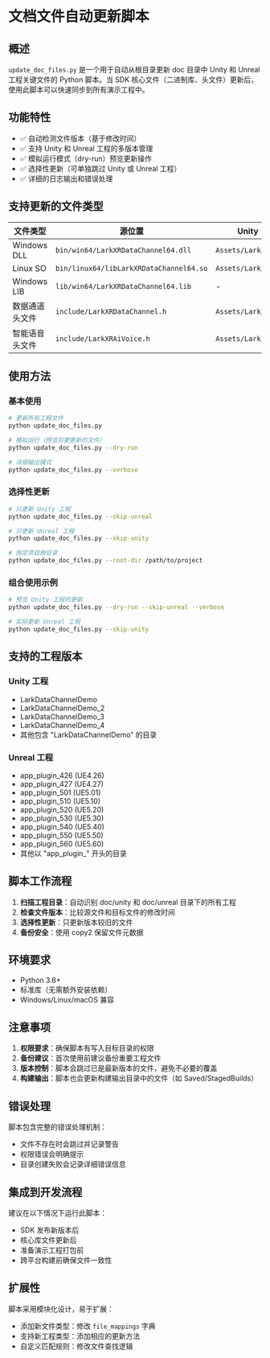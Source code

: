 # 文档文件自动更新脚本

## 概述

`update_doc_files.py` 是一个用于自动从根目录更新 doc 目录中 Unity 和 Unreal 工程关键文件的 Python 脚本。当 SDK 核心文件（二进制库、头文件）更新后，使用此脚本可以快速同步到所有演示工程中。

## 功能特性

- ✅ 自动检测文件版本（基于修改时间）
- ✅ 支持 Unity 和 Unreal 工程的多版本管理
- ✅ 模拟运行模式（dry-run）预览更新操作
- ✅ 选择性更新（可单独跳过 Unity 或 Unreal 工程）
- ✅ 详细的日志输出和错误处理

## 支持更新的文件类型

| 文件类型 | 源位置 | Unity 目标位置 | Unreal 目标位置 |
|---------|--------|---------------|----------------|
| Windows DLL | `bin/win64/LarkXRDataChannel64.dll` | `Assets/Lark/Plugins/x64/` | `Plugins/LarkXRCloudApp/Binaries/ThirdParty/...` |
| Linux SO | `bin/linux64/libLarkXRDataChannel64.so` | `Assets/Lark/Plugins/x64/` | `Plugins/LarkXRCloudApp/Binaries/ThirdParty/...` |
| Windows LIB | `lib/win64/LarkXRDataChannel64.lib` | - | `Plugins/LarkXRCloudApp/Source/ThirdParty/...` |
| 数据通道头文件 | `include/LarkXRDataChannel.h` | `Assets/Lark/Plugins/` | `Plugins/LarkXRCloudApp/Source/LarkXRCloudApp/Public/` |
| 智能语音头文件 | `include/LarkXRAiVoice.h` | `Assets/Lark/Plugins/` | `Plugins/LarkXRCloudApp/Source/LarkXRCloudApp/Public/` |

## 使用方法

### 基本使用
```bash
# 更新所有工程文件
python update_doc_files.py

# 模拟运行（预览将要更新的文件）
python update_doc_files.py --dry-run

# 详细输出模式
python update_doc_files.py --verbose
```

### 选择性更新
```bash
# 只更新 Unity 工程
python update_doc_files.py --skip-unreal

# 只更新 Unreal 工程
python update_doc_files.py --skip-unity

# 指定项目根目录
python update_doc_files.py --root-dir /path/to/project
```

### 组合使用示例
```bash
# 预览 Unity 工程的更新
python update_doc_files.py --dry-run --skip-unreal --verbose

# 实际更新 Unreal 工程
python update_doc_files.py --skip-unity
```

## 支持的工程版本

### Unity 工程
- LarkDataChannelDemo
- LarkDataChannelDemo_2
- LarkDataChannelDemo_3
- LarkDataChannelDemo_4
- 其他包含 "LarkDataChannelDemo" 的目录

### Unreal 工程
- app_plugin_426 (UE4.26)
- app_plugin_427 (UE4.27)
- app_plugin_501 (UE5.01)
- app_plugin_510 (UE5.10)
- app_plugin_520 (UE5.20)
- app_plugin_530 (UE5.30)
- app_plugin_540 (UE5.40)
- app_plugin_550 (UE5.50)
- app_plugin_560 (UE5.60)
- 其他以 "app_plugin_" 开头的目录

## 脚本工作流程

1. **扫描工程目录**：自动识别 doc/unity 和 doc/unreal 目录下的所有工程
2. **检查文件版本**：比较源文件和目标文件的修改时间
3. **选择性更新**：只更新版本较旧的文件
4. **备份安全**：使用 copy2 保留文件元数据

## 环境要求

- Python 3.6+
- 标准库（无需额外安装依赖）
- Windows/Linux/macOS 兼容

## 注意事项

1. **权限要求**：确保脚本有写入目标目录的权限
2. **备份建议**：首次使用前建议备份重要工程文件
3. **版本控制**：脚本会跳过已是最新版本的文件，避免不必要的覆盖
4. **构建输出**：脚本也会更新构建输出目录中的文件（如 Saved/StagedBuilds）

## 错误处理

脚本包含完整的错误处理机制：
- 文件不存在时会跳过并记录警告
- 权限错误会明确提示
- 目录创建失败会记录详细错误信息

## 集成到开发流程

建议在以下情况下运行此脚本：
- SDK 发布新版本后
- 核心库文件更新后
- 准备演示工程打包前
- 跨平台构建前确保文件一致性

## 扩展性

脚本采用模块化设计，易于扩展：
- 添加新文件类型：修改 `file_mappings` 字典
- 支持新工程类型：添加相应的更新方法
- 自定义匹配规则：修改文件查找逻辑
